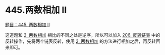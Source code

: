 # 445.两数相加 II

[题目：445. 两数相加 II](https://leetcode.cn/problems/add-two-numbers-ii/)

这道题和 [2. 两数相加](https://leetcode.cn/problems/add-two-numbers/) 相比的不同之处是逆序，所以可以加入 [206. 反转链表](https://leetcode.cn/problems/reverse-linked-list/) 中的反转操作，先将两个链表反转，使用 [2. 两数相加](https://leetcode.cn/problems/add-two-numbers/) 的方法进行相加之后，再反转回来即可。